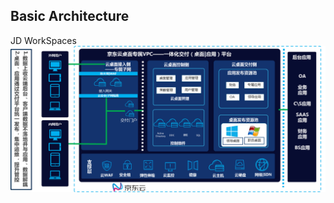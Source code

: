 ## Basic Architecture
JD WorkSpaces
![查询1](../../../../image/JDWorkSpaces/%E5%9F%BA%E7%A1%80%E6%9E%B6%E6%9E%84.png)
